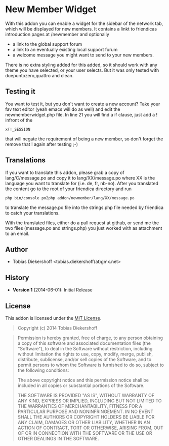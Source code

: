 New Member Widget
=================

With this addon you can enable a widget for the sidebar of the network tab,
which will be displayed for new members. It contains a linkt to friendicas
introduction pages at /newmember and optionally

 * a link to the global support forum
 * a link to an eventually existing local support forum
 * a welcome message you might want to send to your new members.

There is no extra styling added for this added, so it should work with any
theme you have selected, or your user selects. But it was only tested with
duepuntozero,quattro and clean.

Testing it
----------
You want to test it, but you don't want to create a new account? Take your fav
text editor (yeah emacs will do as well) and edit the newmemberwidget.php file.
In line 21 you will find a if clause, just add a ! infront of the

	x(!_SESSION

that will negate the requirement of being a new member, so don't forget the
remove that ! again after testing ;-)

Translations
------------
If you want to translate this addon, please grab a copy of lang/C/message.po
and copy it to lang/XX/message.po where XX is the language you want to
translate for (i.e. de, fr, nb-no). After you translated the content go to the
root of your friendica directory and run

	php bin/console po2php addon/newmember/lang/XX/message.po

to translate the message.po file into the strings.php file needed by friendica
to catch your translations.

With the translated files, either do a pull request at github, or send me the
two files (message.po and strings.php) you just worked with as attachment to an
email.

Author
------
 * Tobias Diekershoff <tobias.diekershoff(at)gmx.net>

History
-------
 * **Version 1** (2014-06-01): Initial Release

License
-------
This addon is licensed under the [MIT License](http://opensource.org/licenses/MIT).

> Copyright (c) 2014 Tobias Diekershoff

> Permission is hereby granted, free of charge, to any person obtaining a copy of this software and associated documentation files (the "Software"), to deal in the Software without restriction, including without limitation the rights to use, copy, modify, merge, publish, distribute, sublicense, and/or sell copies of the Software, and to permit persons to whom the Software is furnished to do so, subject to the following conditions:
>
> The above copyright notice and this permission notice shall be included in all copies or substantial portions of the Software.
>
> THE SOFTWARE IS PROVIDED "AS IS", WITHOUT WARRANTY OF ANY KIND, EXPRESS OR IMPLIED, INCLUDING BUT NOT LIMITED TO THE WARRANTIES OF MERCHANTABILITY, FITNESS FOR A PARTICULAR PURPOSE AND NONINFRINGEMENT. IN NO EVENT SHALL THE AUTHORS OR COPYRIGHT HOLDERS BE LIABLE FOR ANY CLAIM, DAMAGES OR OTHER LIABILITY, WHETHER IN AN ACTION OF CONTRACT, TORT OR OTHERWISE, ARISING FROM, OUT OF OR IN CONNECTION WITH THE SOFTWARE OR THE USE OR OTHER DEALINGS IN THE SOFTWARE.
